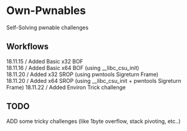 # Own-Pwnables
Self-Solving pwnable challenges

## Workflows
18.11.15 / Added Basic x32 BOF  
18.11.16 / Added Basic x64 BOF (using __libc_csu_init)  
18.11.20 / Added x32 SROP (using pwntools Sigreturn Frame)  
18.11.20 / Added x64 SROP (using __libc_csu_init + pwntools Sigreturn Frame)
18.11.22 / Added Environ Trick challenge  


## TODO
ADD some tricky challenges (like 1byte overflow, stack pivoting, etc..)  
